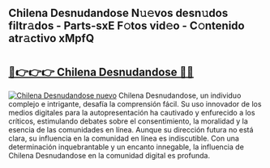 ## Chilena Desnudandose N𝚞𝚎vos desn𝚞dos filtr𝚊dos - Parts-sxE F𝚘tos vid𝚎o - C𝚘ntenido atr𝚊ctivo xMpfQ

# <h2><a href="http://mb9plf.tromn.icu/?c=Chilena+Desnudandose">🔗👉👉👉 Chilena Desnudandose 🔗🔗</a></h2>

[![Chilena Desnudandose nuevo](https://i.imgur.com/pEAQMta.gif)](http://mb9plf.tromn.icu/?c=Chilena+Desnudandose)
Chilena Desnudandose, un individuo complejo e intrigante, desafía la comprensión fácil. Su uso innovador de los medios digitales para la autopresentación ha cautivado y enfurecido a los críticos, estimulando debates sobre el consentimiento, la moralidad y la esencia de las comunidades en línea. Aunque su dirección futura no está clara, su influencia en la comunidad en línea es indiscutible. Con una determinación inquebrantable y un encanto innegable, la influencia de Chilena Desnudandose en la comunidad digital es profunda.
